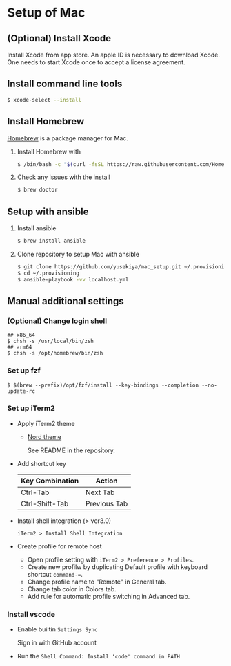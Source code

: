 # Setup of Mac

## (Optional) Install Xcode

Install Xcode from app store.
An apple ID is necessary to download Xcode.
One needs to start Xcode once to accept a license agreement.


## Install command line tools

``` bash
$ xcode-select --install
```


## Install Homebrew

[Homebrew][homebrew] is a package manager for Mac.

1. Install Homebrew with

   ``` bash
   $ /bin/bash -c "$(curl -fsSL https://raw.githubusercontent.com/Homebrew/install/HEAD/install.sh)"
   ```

2. Check any issues with the install

   ``` bash
   $ brew doctor
   ```

## Setup with ansible

1. Install ansible

   ``` bash
   $ brew install ansible
   ```

2. Clone repository to setup Mac with ansible

   ``` bash
   $ git clone https://github.com/yusekiya/mac_setup.git ~/.provisioning
   $ cd ~/.provisioning
   $ ansible-playbook -vv localhost.yml
   ```


## Manual additional settings

### (Optional) Change login shell

```shell
## x86_64
$ chsh -s /usr/local/bin/zsh
## arm64
$ chsh -s /opt/homebrew/bin/zsh
```

### Set up fzf

```shell
$ $(brew --prefix)/opt/fzf/install --key-bindings --completion --no-update-rc
```

### Set up iTerm2

- Apply iTerm2 theme

    - [Nord theme][nord]

        See README in the repository.

- Add shortcut key

    | Key Combination  | Action           |
    |------------------|------------------|
    | Ctrl-Tab         | Next Tab         |
    | Ctrl-Shift-Tab   | Previous Tab     |


- Install shell integration (> ver3.0)

    `iTerm2 > Install Shell Integration`

- Create profile for remote host

    - Open profile setting with `iTerm2 > Preference > Profiles`.
    - Create new profilw by duplicating Default profile with keyboard shortcut `command-=`.
    - Change profile name to "Remote" in General tab.
    - Change tab color in Colors tab.
    - Add rule for automatic profile switching in Advanced tab.


### Install vscode

- Enable builtin `Settings Sync`

    Sign in with GitHub account

- Run the `Shell Command: Install 'code' command in PATH`



[homebrew]: http://brew.sh/
[nord]: https://github.com/arcticicestudio/nord-iterm2
